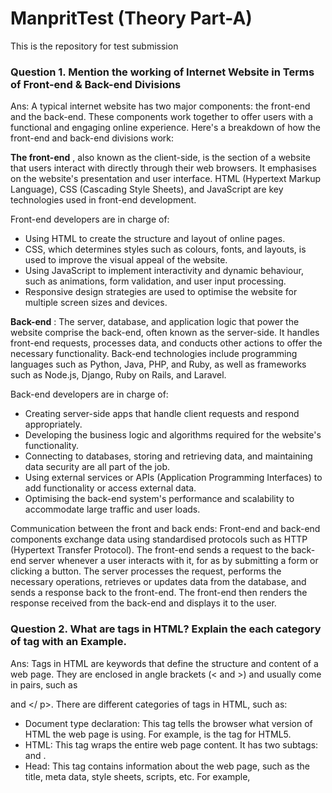 # ManpritTest (Theory Part-A)
This is the repository for test submission

###  Question 1. Mention the working of Internet Website in Terms of Front-end & Back-end Divisions
Ans: A typical internet website has two major components: the front-end and the back-end. These components work together to offer users with a functional and engaging online experience. Here's a breakdown of how the front-end and back-end divisions work:

**The front-end** , also known as the client-side, is the section of a website that users interact with directly through their web browsers. It emphasises on the website's presentation and user interface. HTML (Hypertext Markup Language), CSS (Cascading Style Sheets), and JavaScript are key technologies used in front-end development.

Front-end developers are in charge of:

* Using HTML to create the structure and layout of online pages.
* CSS, which determines styles such as colours, fonts, and layouts, is used to improve the visual appeal of the website.
* Using JavaScript to implement interactivity and dynamic behaviour, such as animations, form validation, and user input processing.
* Responsive design strategies are used to optimise the website for multiple screen sizes and devices.

**Back-end** :
The server, database, and application logic that power the website comprise the back-end, often known as the server-side. It handles front-end requests, processes data, and conducts other actions to offer the necessary functionality. Back-end technologies include programming languages such as Python, Java, PHP, and Ruby, as well as frameworks such as Node.js, Django, Ruby on Rails, and Laravel.

Back-end developers are in charge of:
* Creating server-side apps that handle client requests and respond appropriately.
* Developing the business logic and algorithms required for the website's functionality.
* Connecting to databases, storing and retrieving data, and maintaining data security are all part of the job.
* Using external services or APIs (Application Programming Interfaces) to add functionality or access external data.
* Optimising the back-end system's performance and scalability to accommodate large traffic and user loads.

Communication between the front and back ends:
Front-end and back-end components exchange data using standardised protocols such as HTTP (Hypertext Transfer Protocol). The front-end sends a request to the back-end server whenever a user interacts with it, for as by submitting a form or clicking a button. The server processes the request, performs the necessary operations, retrieves or updates data from the database, and sends a response back to the front-end. The front-end then renders the response received from the back-end and displays it to the user.

###  Question 2. What are tags in HTML? Explain the each category of tag with an Example.
Ans: Tags in HTML are keywords that define the structure and content of a web page. They are enclosed in angle brackets (< and >) and usually come in pairs, such as <p> and </ p>. There are different categories of tags in HTML, such as:

* Document type declaration: This tag tells the browser what version of HTML the web page is using. For example, <!DOCTYPE html> is the tag for HTML5.
* HTML: This tag wraps the entire web page content. It has two subtags: <head> and <body>.
* Head: This tag contains information about the web page, such as the title, meta data, style sheets, scripts, etc. For example, <title>My Web Page< / title> sets the title of the web page.
* Body: This tag contains the main content of the web page, such as text, images, links, forms, etc. For example, <h 1>Welcome to My Web Page</ h 1> creates a heading with the text "Welcome to My Web Page".
* Structural: These tags define the layout and organization of the web page content. They include tags such as < div >, < section >, < article >, < header >, <footer>, etc. For example, < div id="main" >...< / div> creates a division with the id "main".
* Semantic: These tags provide meaning and context to the web page content. They include tags such as <p>, <em>, <strong>, <a>, <img>, etc. For example, <p>This is a paragraph.< / p> creates a paragraph with the text "This is a paragraph".
* List: These tags create ordered or unordered lists of items. They include tags such as <ol>, <ul>, <li>, etc. For example, <ul><li>Apple</ l i><li>Banana</ l i><l i>Orange</ l i>< / u l> creates an unordered list of fruits.
* Table: These tags create tables of data. They include tags such as <ta ble>, <tr>, <td>, <th>, etc. For example, < t able ><tr><th>Name</ th><th>Age</ th></ tr><t r><td>Alice< / td><td>25</ t d></ t r><tr><td>Bob< / td><td>30< / td></ tr>< /table> creates a table with two columns and three rows.
* Form: These tags create forms for user input. They include tags such as <form>, <input>, <label>, <button>, etc. For example, <form action="/submit" method="POST" ><label for="name" >Name:</ label><input type="text" id="name" name="name"><button type="submit">Submit</ b utton></ f orm> creates a form with a text input and a submit button. 
